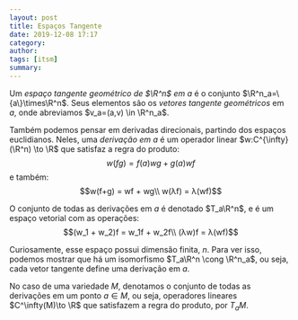 ```yaml
---
layout: post
title: Espaços Tangente
date: 2019-12-08 17:17
category: 
author: 
tags: [itsm]
summary: 
---
```


Um *espaço tangente geométrico de $\R^n$ em $a$* é o conjunto $\R^n_a=\{a\}\times\R^n$. Seus elementos são os *vetores tangente geométricos* em $a$, onde abreviamos $v_a=(a,v) \in \R^n_a$.

Também podemos pensar em derivadas direcionais, partindo dos espaços euclidianos. Neles, uma *derivação em $a$* é um operador linear $w:C^{\infty}(\R^n) \to \R$ que satisfaz a regra do produto:
$$w(fg) = f(a)wg + g(a)wf$$
e também:
$$w(f+g) = wf + wg\\
w(λf) = λ(wf)$$

O conjunto de todas as derivações em $a$ é denotado $T_a\R^n$, e é um espaço vetorial com as operações:
$$(w_1 + w_2)f = w_1f + w_2f\\
(λw)f = λ(wf)$$

Curiosamente, esse espaço possui dimensão finita, $n$. Para ver isso, podemos mostrar que há um isomorfismo $T_a\R^n \cong \R^n_a$, ou seja, cada vetor tangente define uma derivação em $a$.

No caso de uma variedade $M$, denotamos o conjunto de todas as derivações em um ponto $a\in M$, ou seja, operadores lineares $C^\infty(M)\to \R$ que satisfazem a regra do produto, por $T_aM$.

